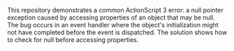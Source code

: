 This repository demonstrates a common ActionScript 3 error: a null pointer exception caused by accessing properties of an object that may be null.  The bug occurs in an event handler where the object's initialization might not have completed before the event is dispatched. The solution shows how to check for null before accessing properties.